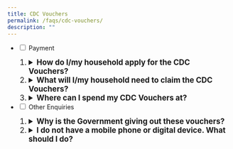 ```yaml
---
title: CDC Vouchers
permalink: /faqs/cdc-vouchers/
description: ""
---
```

<ul class="jekyllcodex_accordion">
  <li>
    <input type="checkbox" id="accordion1">
    <label for="accordion1">Payment </label>
    <div>
       <ol>
        <li class="Numbering" style="font-size:17px"><details>
		<summary><b>How do I/my household apply for the CDC Vouchers?</b></summary><br>All Singaporean households are automatically eligible for the scheme, and will receive a notification letter on how to claim their CDC Vouchers. The CDC Vouchers can be claimed digitally at <a href="https://www.go.gov.sg/cdcv" class="hyperlink">go.gov.sg/cdcv</a>. Only one member representing the household needs to make the claim digitally via Singpass.<br><br>
</details></li>
<li class="Numbering" style="font-size:17px"><details><summary><b>What will I/my household need to claim the CDC Vouchers?</b></summary><br>You will require a valid Singpass account and smartphone to log in and claim the vouchers. Singpass is needed to verify your identity and prevent fraudulent claims on behalf of your household. Please refer to the <a href="https://www.vouchers.cdc.gov.sg/residents/how-to-claim-cdc-vouchers/" class="hyperlink">step-by-step infographics</a> on how to claim your household’s 2023 CDC Vouchers or the notification letter. Any one member of your household can claim the vouchers.<br><br>
	</details></li> 
				 <li class="Numbering" style="font-size:17px"><details>
		<summary><b>Where can I spend my CDC Vouchers at?</b></summary><br>The CDC Vouchers can be spent at participating heartland merchants and hawkers, and supermarkets. You can visit <a href="https://www.go.gov.sg/cdcvouchers" class="hyperlink">go.gov.sg/cdcvouchers</a> to find out where to spend your CDC Vouchers. You can identify participating heartland merchants and hawkers with the teal-coloured “CDC Voucher” decal, while you can identify participating supermarkets with the yellow-coloured “CDC Supermarket Voucher” decal.<br><br>
</details></li>
			</ol>
    </div>  <li>
    <input type="checkbox" id="accordion2">
    <label for="accordion2">Other Enquiries</label>
    <div>
       <ol>
				   <li class="Numbering" style="font-size:17px"><details><summary><b>Why is the Government giving out these vouchers?</b></summary>As part of the Assurance Package for GST, all Singaporean households will receive two tranches of CDC Vouchers worth $200 each in 2023 and 2024 to further cushion the impact of the GST rate increase for all Singaporeans. All Singaporean households will receive an additional $100 CDC Vouchers in 2023 from the $1.5 billion support package announced in Oct 2022.<br></details></li>
				 <li class="Numbering" style="font-size:17px"><details><summary><b>I do not have a mobile phone or digital device. What should I do?</b></summary>Please kindly seek help from your family members for assistance to claim the vouchers after you have received the notification letter. <br><br> If you are unable to seek help, you can approach the nearest Community Centres/Clubs for assistance to print the voucher. Please bring along your notification letter, your Identification Card (IC) and ensure you have a valid Singpass account.<br><br></details></li>
      </ol>
    </div>
	</li>